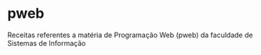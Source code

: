 # pweb
Receitas referentes a matéria de Programação Web (pweb) da faculdade de Sistemas de Informação
